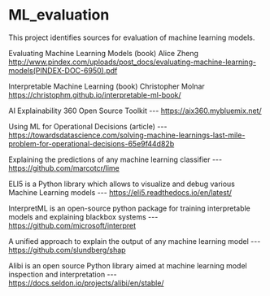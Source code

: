 # ML_evaluation

This project identifies sources for evaluation of machine learning models.

Evaluating Machine Learning Models (book) Alice Zheng
http://www.pindex.com/uploads/post_docs/evaluating-machine-learning-models(PINDEX-DOC-6950).pdf

Interpretable Machine Learning (book) Christopher Molnar
https://christophm.github.io/interpretable-ml-book/

AI Explainability 360 Open Source Toolkit --- https://aix360.mybluemix.net/

Using ML for Operational Decisions (article) --- https://towardsdatascience.com/solving-machine-learnings-last-mile-problem-for-operational-decisions-65e9f44d82b

Explaining the predictions of any machine learning classifier --- https://github.com/marcotcr/lime

ELI5 is a Python library which allows to visualize and debug various Machine Learning models --- https://eli5.readthedocs.io/en/latest/

InterpretML is an open-source python package for training interpretable models and explaining blackbox systems --- https://github.com/microsoft/interpret

A unified approach to explain the output of any machine learning model --- https://github.com/slundberg/shap

Alibi is an open source Python library aimed at machine learning model inspection and interpretation --- https://docs.seldon.io/projects/alibi/en/stable/
